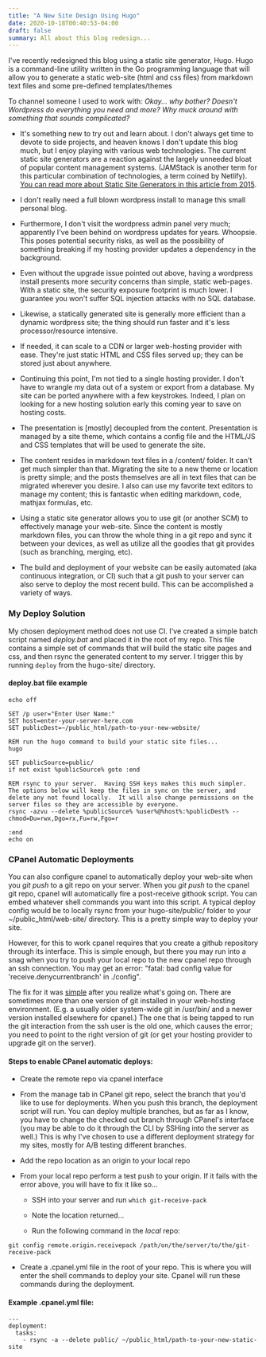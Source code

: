 ```yaml
---
title: "A New Site Design Using Hugo"
date: 2020-10-18T00:40:53-04:00
draft: false
summary: All about this blog redesign...
---
```


I've recently redesigned this blog using a static site generator, Hugo.  Hugo is a command-line utility written in the Go programming language that will allow you to generate a static web-site (html and css files) from markdown text files and some pre-defined templates/themes

To channel someone I used to work with: _Okay... why bother?  Doesn't Wordpress do everything you need and more? Why muck around with something that sounds complicated?_

* It's something new to try out and learn about.  I don't always get time to devote to side projects, and heaven knows I don't update this blog much, but I enjoy playing with various web technologies.  The current static site generators are a reaction against the largely unneeded bloat of popular content management systems. (JAMStack is another term for this particular combination of technologies, a term coined by Netlify).  [You can read more about Static Site Generators in this article from 2015](https://www.smashingmagazine.com/2015/11/modern-static-website-generators-next-big-thing/).

* I don't really need a full blown wordpress install to manage this small personal blog.

* Furthermore, I don't visit the wordpress admin panel very much; apparently I've been behind on wordpress updates for years.  Whoopsie.  This poses potential security risks, as well as the possibility of something breaking if my hosting provider updates a dependency in the background.

* Even without the upgrade issue pointed out above, having a wordpress install presents more security concerns than simple, static web-pages.  With a static site, the security exposure footprint is much lower.  I guarantee you won't suffer SQL injection attacks with no SQL database.

* Likewise, a statically generated site is generally more efficient than a dynamic wordpress site; the thing should run faster and it's less processor/resource intensive.

* If needed, it can scale to a CDN or larger web-hosting provider with ease.  They're just static HTML and CSS files served up; they can be stored just about anywhere.

* Continuing this point, I'm not tied to a single hosting provider.  I don't have to wrangle my data out of a system or export from a database.  My site can be ported anywhere with a few keystrokes. Indeed, I plan on looking for a new hosting solution early this coming year to save on hosting costs.

* The presentation is [mostly] decoupled from the content.  Presentation is managed by a site theme, which contains a config file and the HTML/JS and CSS templates that will be used to generate the site.

* The content resides in markdown text files in a /content/ folder.  It can't get much simpler than that.  Migrating the site to a new theme or location is pretty simple; and the posts themselves are all in text files that can be migrated wherever you desire.  I also can use my favorite text editors to manage my content; this is fantastic when editing markdown, code, mathjax formulas, etc.

* Using a static site generator allows you to use git (or another SCM) to effectively manage your web-site. Since the content is mostly markdown files, you can throw the whole thing in a git repo and sync it between your devices, as well as utilize all the goodies that git provides (such as branching, merging, etc).

* The build and deployment of your website can be easily automated (aka continuous integration, or CI) such that a git push to your server can also serve to deploy the most recent build.  This can be accomplished a variety of ways.

### My Deploy Solution

My chosen deployment method does not use CI.  I've created a simple batch script named _deploy.bat_ and placed it in the root of my repo.  This file contains a simple set of commands that will build the static site pages and css, and then rsync the generated content to my server.  I trigger this by running ```deploy``` from the hugo-site/ directory.

#### deploy.bat file example

``` BATCH
echo off

SET /p user="Enter User Name:"
SET host=enter-your-server-here.com
SET publicDest=~/public_html/path-to-your-new-website/

REM run the hugo command to build your static site files...
hugo

SET publicSource=public/
if not exist %publicSource% goto :end

REM rsync to your server.  Having SSH keys makes this much simpler.  The options below will keep the files in sync on the server, and delete any not found locally.  It will also change permissions on the server files so they are accessible by everyone.
rsync -azvu --delete %publicSource% %user%@%host%:%publicDest% --chmod=Du=rwx,Dgo=rx,Fu=rw,Fgo=r

:end
echo on
```

### CPanel Automatic Deployments

You can also configure cpanel to automatically deploy your web-site when you _git push_ to a git repo on your server.  When you _git push_ to the cpanel git repo, cpanel will automatically fire a post-receive githook script.  You can embed whatever shell commands you want into this script.  A typical deploy config would be to locally rsync from your hugo-site/public/ folder to your ~/public_html/web-site/ directory.  This is a pretty simple way to deploy your site.

However, for this to work cpanel requires that you create a github repository through its interface.  This is simple enough, but there you may run into a snag when you try to push your local repo to the new cpanel repo through an ssh connection.  You may get an error: "fatal: bad config value for 'receive.denycurrentbranch' in ./config".

The fix for it was [simple](https://stackoverflow.com/questions/56990207/fatal-bad-config-value-for-receive-denycurrentbranch-in-config) after you realize what's going on.
There are sometimes more than one version of git installed in your web-hosting environment.  (E.g. a usually older system-wide git in /usr/bin/ and a newer version installed elsewhere for cpanel.)  The one that is being tapped to run the git interaction from the ssh user is the old one, which causes the error; you need to point to the right version of git (or get your hosting provider to upgrade git on the server).

#### Steps to enable CPanel automatic deploys:

* Create the remote repo via cpanel interface

* From the manage tab in CPanel git repo, select the branch that you'd like to use for deployments.  When you push this branch, the deployment script will run.  You can deploy multiple branches, but as far as I know, you have to change the checked out branch through CPanel's interface (you may be able to do it through the CLI by SSHing into the server as well.)  This is why I've chosen to use a different deployment strategy for my sites, mostly for A/B testing different branches.

* Add the repo location as an origin to your local repo

* From your local repo perform a test push to your origin. If it fails with the error above, you will have to fix it like so...

  * SSH into your server and run `which git-receive-pack`

  * Note the location returned...

  * Run the following command in the *local* repo:

```
git config remote.origin.receivepack /path/on/the/server/to/the/git-receive-pack
```

* Create a .cpanel.yml file in the root of your repo.  This is where you will enter the shell commands to deploy your site.  Cpanel will run these commands during the deployment.

#### Example .cpanel.yml file:

```
---
deployment:
  tasks:
    - rsync -a --delete public/ ~/public_html/path-to-your-new-static-site
```